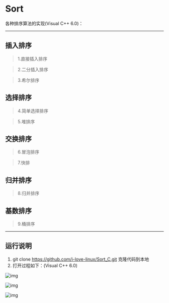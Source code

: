 # Sort

各种排序算法的实现(Visual C++ 6.0)：

------

## 插入排序

> 1.直接插入排序

> 2.二分插入排序

> 3.希尔排序

## 选择排序

> 4.简单选择排序

> 5.堆排序

## 交换排序

> 6.冒泡排序

> 7.快排

## 归并排序

> 8.归并排序

## 基数排序

> 9.桶排序

------

## 运行说明

1. git clone https://github.com/i-love-linux/Sort_C.git 克隆代码到本地
2. 打开过程如下：(Visual C++ 6.0)

![img](https://github.com/i-love-linux/Sort_C/blob/master/image/1.png)

![img](https://github.com/i-love-linux/Sort_C/blob/master/image/2.png)

![img](https://github.com/i-love-linux/Sort_C/blob/master/image/3.png)

